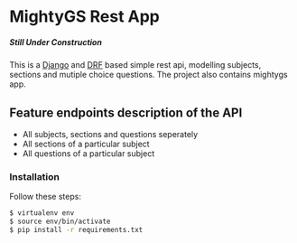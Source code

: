 # MightyGS Rest App
##### Still Under Construction
This is a [Django][df2] and  [DRF][df1] based simple rest api, modelling subjects, sections and mutiple choice questions. The project also contains mightygs app.

## Feature endpoints description of the API
  - All subjects, sections and questions seperately
  - All sections of a particular subject
  - All questions of a particular subject

### Installation


Follow these steps:

```sh
$ virtualenv env
$ source env/bin/activate
$ pip install -r requirements.txt
```


  
[df1]: <http://www.django-rest-framework.org>
[df2]: <https://www.djangoproject.com>
 
